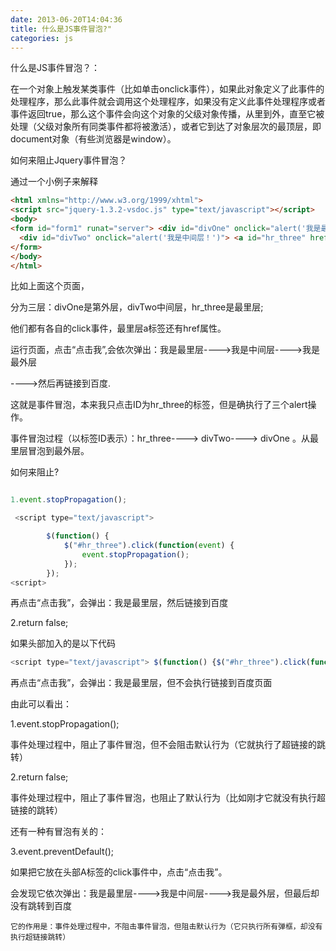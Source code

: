 ```yaml
---
date: 2013-06-20T14:04:36
title: 什么是JS事件冒泡?"
categories: js
---
```


什么是JS事件冒泡？：

在一个对象上触发某类事件（比如单击onclick事件），如果此对象定义了此事件的处理程序，那么此事件就会调用这个处理程序，如果没有定义此事件处理程序或者事件返回true，那么这个事件会向这个对象的父级对象传播，从里到外，直至它被处理（父级对象所有同类事件都将被激活），或者它到达了对象层次的最顶层，即document对象（有些浏览器是window）。  

如何来阻止Jquery事件冒泡？

 通过一个小例子来解释

```html
<html xmlns="http://www.w3.org/1999/xhtml">
<script src="jquery-1.3.2-vsdoc.js" type="text/javascript"></script>  
<body> 
<form id="form1" runat="server"> <div id="divOne" onclick="alert('我是最外层');"> 
  <div id="divTwo" onclick="alert('我是中间层！')"> <a id="hr_three" href="http://www.baidu.com" mce_href="http://www.baidu.com" onclick="alert('我是最里层！')">点击我</a> </div> </div> 
</form> 
</body> 
</html>  
```

比如上面这个页面，

分为三层：divOne是第外层，divTwo中间层，hr_three是最里层;

他们都有各自的click事件，最里层a标签还有href属性。

 

运行页面，点击“点击我”,会依次弹出：我是最里层---->我是中间层---->我是最外层

---->然后再链接到百度.

 

这就是事件冒泡，本来我只点击ID为hr_three的标签，但是确执行了三个alert操作。

事件冒泡过程（以标签ID表示）：hr_three----> divTwo----> divOne 。从最里层冒泡到最外层。

 

如何来阻止?


```js

1.event.stopPropagation(); 

 <script type="text/javascript">

        $(function() {
            $("#hr_three").click(function(event) {
                event.stopPropagation();
            });
        });
<script>

```

再点击“点击我”，会弹出：我是最里层，然后链接到百度

 

 

 2.return false;

如果头部加入的是以下代码

 ```js
<script type="text/javascript"> $(function() {$("#hr_three").click(function(event) { return false;});}); <script>
 ```

再点击“点击我”，会弹出：我是最里层，但不会执行链接到百度页面

 

由此可以看出：

1.event.stopPropagation(); 

   事件处理过程中，阻止了事件冒泡，但不会阻击默认行为（它就执行了超链接的跳转）



2.return false;

   事件处理过程中，阻止了事件冒泡，也阻止了默认行为（比如刚才它就没有执行超链接的跳转）

 

还有一种有冒泡有关的：

3.event.preventDefault(); 

   如果把它放在头部A标签的click事件中，点击“点击我”。

   会发现它依次弹出：我是最里层---->我是中间层---->我是最外层，但最后却没有跳转到百度

 

    它的作用是：事件处理过程中，不阻击事件冒泡，但阻击默认行为（它只执行所有弹框，却没有执行超链接跳转）

